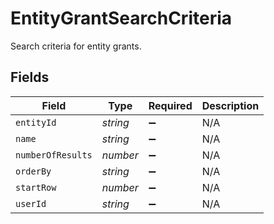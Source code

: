 # EntityGrantSearchCriteria

Search criteria for entity grants.


## Fields

| Field              | Type               | Required           | Description        |
| ------------------ | ------------------ | ------------------ | ------------------ |
| `entityId`         | *string*           | :heavy_minus_sign: | N/A                |
| `name`             | *string*           | :heavy_minus_sign: | N/A                |
| `numberOfResults`  | *number*           | :heavy_minus_sign: | N/A                |
| `orderBy`          | *string*           | :heavy_minus_sign: | N/A                |
| `startRow`         | *number*           | :heavy_minus_sign: | N/A                |
| `userId`           | *string*           | :heavy_minus_sign: | N/A                |